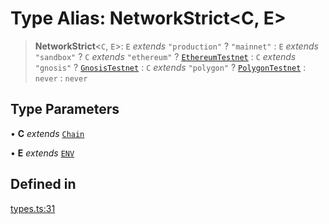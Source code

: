 # Type Alias: NetworkStrict\<C, E\>

> **NetworkStrict**\<`C`, `E`\>: `E` *extends* `"production"` ? `"mainnet"` : `E` *extends* `"sandbox"` ? `C` *extends* `"ethereum"` ? [`EthereumTestnet`](/docs/SDK/type-aliases/EthereumTestnet.md) : `C` *extends* `"gnosis"` ? [`GnosisTestnet`](/docs/SDK/type-aliases/GnosisTestnet.md) : `C` *extends* `"polygon"` ? [`PolygonTestnet`](/docs/SDK/type-aliases/PolygonTestnet.md) : `never` : `never`

## Type Parameters

• **C** *extends* [`Chain`](/docs/SDK/type-aliases/Chain.md)

• **E** *extends* [`ENV`](/docs/SDK/type-aliases/ENV.md)

## Defined in

[types.ts:31](https://github.com/monerium/js-monorepo/blob/main/packages/sdk/src/types.ts#L31)
